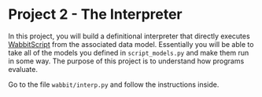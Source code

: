 # Project 2 - The Interpreter

In this project, you will build a definitional interpreter that
directly executes [WabbitScript](WabbitScript.md) from the associated
data model.  Essentially you will be able to take all of the models
you defined in `script_models.py` and make them run in some way. The
purpose of this project is to understand how programs evaluate.

Go to the file `wabbit/interp.py` and follow the instructions inside.





